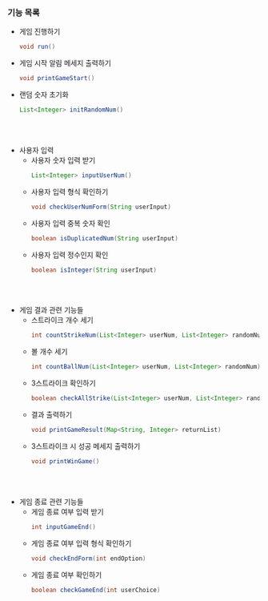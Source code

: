 
### 기능 목록
- 게임 진행하기
    ``` java
    void run()
    ```
- 게임 시작 알림 메세지 출력하기
    ``` java
    void printGameStart()
    ```
- 랜덤 숫자 초기화
    ``` java
    List<Integer> initRandomNum()
    ```
<br></br>
- 사용자 입력
  - 사용자 숫자 입력 받기
      ``` java
      List<Integer> inputUserNum()
      ```
  - 사용자 입력 형식 확인하기
      ``` java
      void checkUserNumForm(String userInput)
      ```
  - 사용자 입력 중복 숫자 확인
      ``` java
      boolean isDuplicatedNum(String userInput)
      ```
  - 사용자 입력 정수인지 확인
      ``` java
      boolean isInteger(String userInput)
      ```
<br></br>
- 게임 결과 관련 기능들
  - 스트라이크 개수 세기
      ``` java
    int countStrikeNum(List<Integer> userNum, List<Integer> randomNum)
      ```
  - 볼 개수 세기
      ``` java
    int countBallNum(List<Integer> userNum, List<Integer> randomNum)
      ```
  - 3스트라이크 확인하기
      ``` java
    boolean checkAllStrike(List<Integer> userNum, List<Integer> randomNum)
      ```
  - 결과 출력하기
      ``` java
    void printGameResult(Map<String, Integer> returnList)
      ```
  - 3스트라이크 시 성공 메세지 출력하기
      ``` java
    void printWinGame()
      ```
    
<br></br>
- 게임 종료 관련 기능들
  - 게임 종료 여부 입력 받기
      ``` java
    int inputGameEnd()
      ```
  - 게임 종료 여부 입력 형식 확인하기
    ``` java
    void checkEndForm(int endOption)
    ```
  - 게임 종료 여부 확인하기
      ``` java
    boolean checkGameEnd(int userChoice)
      ```
